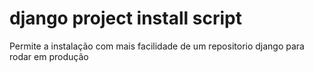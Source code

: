 # django project install script
 Permite a instalação com mais facilidade de um repositorio django para rodar em produção

